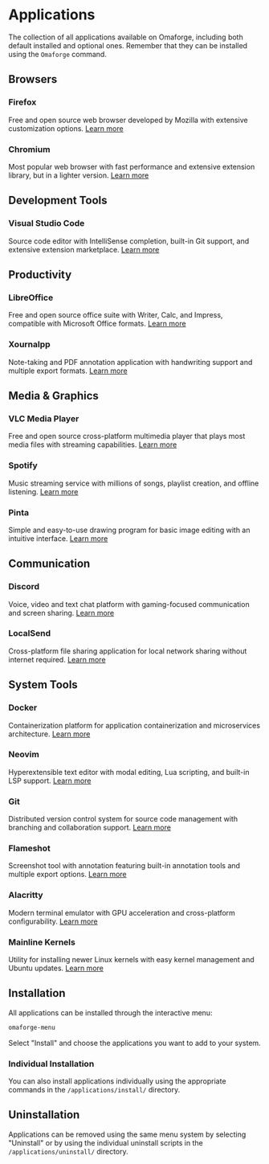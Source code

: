 # Applications

The collection of all applications available on Omaforge, including both default installed and optional ones. Remember that they can be installed using the `Omaforge` command.

## Browsers

### Firefox

Free and open source web browser developed by Mozilla with extensive customization options. [Learn more](https://www.mozilla.org/firefox/)

### Chromium

Most popular web browser with fast performance and extensive extension library, but in a lighter version. [Learn more](https://www.chromium.org/chromium-projects/)

## Development Tools

### Visual Studio Code

Source code editor with IntelliSense completion, built-in Git support, and extensive extension marketplace. [Learn more](https://code.visualstudio.com/)

## Productivity

### LibreOffice

Free and open source office suite with Writer, Calc, and Impress, compatible with Microsoft Office formats. [Learn more](https://www.libreoffice.org/)

### Xournalpp

Note-taking and PDF annotation application with handwriting support and multiple export formats. [Learn more](https://xournalpp.github.io/)

## Media & Graphics

### VLC Media Player

Free and open source cross-platform multimedia player that plays most media files with streaming capabilities. [Learn more](https://www.videolan.org/vlc/)

### Spotify

Music streaming service with millions of songs, playlist creation, and offline listening. [Learn more](https://www.spotify.com/)

### Pinta

Simple and easy-to-use drawing program for basic image editing with an intuitive interface. [Learn more](https://www.pinta-project.com/)

## Communication

### Discord

Voice, video and text chat platform with gaming-focused communication and screen sharing. [Learn more](https://discord.com/)

### LocalSend

Cross-platform file sharing application for local network sharing without internet required. [Learn more](https://localsend.org/)

## System Tools

### Docker

Containerization platform for application containerization and microservices architecture. [Learn more](https://www.docker.com/)

### Neovim

Hyperextensible text editor with modal editing, Lua scripting, and built-in LSP support. [Learn more](https://neovim.io/)

### Git

Distributed version control system for source code management with branching and collaboration support. [Learn more](https://git-scm.com/)

### Flameshot

Screenshot tool with annotation featuring built-in annotation tools and multiple export options. [Learn more](https://flameshot.org/)

### Alacritty

Modern terminal emulator with GPU acceleration and cross-platform configurability. [Learn more](https://alacritty.org/)

### Mainline Kernels

Utility for installing newer Linux kernels with easy kernel management and Ubuntu updates. [Learn more](https://github.com/bkw777/mainline)

## Installation

All applications can be installed through the interactive menu:

```bash
omaforge-menu
```

Select "Install" and choose the applications you want to add to your system.

### Individual Installation

You can also install applications individually using the appropriate commands in the `/applications/install/` directory.

## Uninstallation

Applications can be removed using the same menu system by selecting "Uninstall" or by using the individual uninstall scripts in the `/applications/uninstall/` directory.
